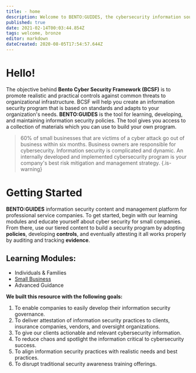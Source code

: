 ```yaml
---
title: - home
description: Welcome to BENTO:GUIDES, the cybersecurity information source for clients and guests.
published: true
date: 2021-02-14T00:03:44.854Z
tags: welcome, bronze
editor: markdown
dateCreated: 2020-08-05T17:54:57.644Z
---
```


# Hello!
The objective behind **Bento Cyber Security Framework (BCSF)** is to promote realistic and practical controls against common threats to organizational infrastructure. BCSF will help you create an information security program that is based on standards and adapts to your organization's needs.  **BENTO:GUIDES** is the tool for learning, developing, and maintaining information security policies. The tool gives you access to a collection of materials which you can use to build your own program. 

> 60% of small businesses that are victims of a cyber attack go out of business within six months. Business owners are responsible for cybersecurity. Information security is complicated and dynamic. An internally developed and implemented cybersecurity program is your company's best risk mitigation and management strategy. 
{.is-warning}


# Getting Started
**BENTO:GUIDES** information security content and management platform for professional service companies. To get started, begin with our learning modules and educate yourself about cyber security for small companies.  From there, use our tiered content to build a security program by adopting **policies**, developing **controls**, and eventually attesting it all works properly by auditing and tracking **evidence**. 

## Learning Modules:
- Individuals & Families
- [Small Business](/security-company/start)
- Advanced Guidance 

**We built this resource with the following goals:**

1. To enable companies to easily develop their information security governance.
1. To deliver attestation of information security practices to clients, insurance companies, vendors, and oversight organizations.
1. To give our clients actionable and relevant cybersecurity information.
1. To reduce chaos and spotlight the information critical to cybersecurity success.
1. To align information security practices with realistic needs and best practices.
1. To disrupt traditional security awareness training offerings.



